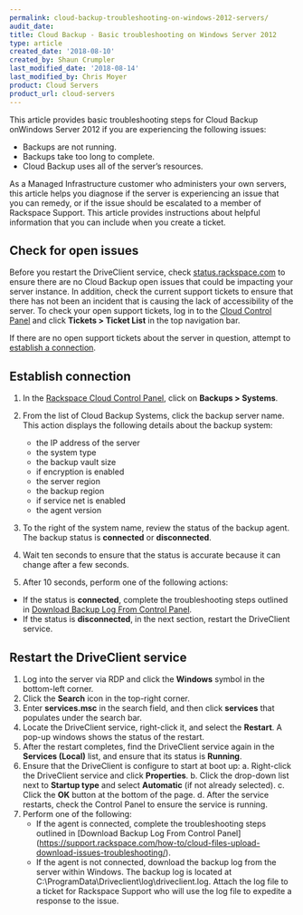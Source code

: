 ```yaml
---
permalink: cloud-backup-troubleshooting-on-windows-2012-servers/
audit_date:
title: Cloud Backup - Basic troubleshooting on Windows Server 2012
type: article
created_date: '2018-08-10'
created_by: Shaun Crumpler
last_modified_date: '2018-08-14'
last_modified_by: Chris Moyer
product: Cloud Servers
product_url: cloud-servers
---
```


This article provides basic troubleshooting steps for Cloud Backup onWindows Server 2012 if you are experiencing the following issues:

- Backups are not running.
- Backups take too long to complete.
- Cloud Backup uses all of the server’s resources.

As a Managed Infrastructure customer who administers your own servers, this article helps you diagnose if the server is experiencing an issue that you can remedy, or if the issue should be escalated to a member of Rackspace Support. This article provides instructions about helpful information that you can include when you create a ticket.

## Check for open issues

Before you restart the DriveClient service, check [status.rackspace.com](https://status.rackspace.com) to ensure there are no Cloud Backup open issues that could be impacting your server instance. In addition, check the current support tickets to ensure that there has not been an incident that is causing the lack of accessibility of the server. To check
your open support tickets, log in to the [Cloud Control Panel](https://mycloud.rackspace.com/) and click 
**Tickets > Ticket List** in the top navigation bar.

If there are no open support tickets about the server in question, attempt to [establish a connection](#Establishconnection).

## Establish connection 

1. In the [Rackspace Cloud Control Panel](https://mycloud.rackspace.com), click on **Backups > Systems**.
2. From the list of Cloud Backup Systems, click the backup server name. 
   This action displays the following details about the backup system:
   
   - the IP address of the server
   - the system type
   - the backup vault size
   - if encryption is enabled
   - the server region
   - the backup region
   - if service net is enabled
   - the agent version

3. To the right of the system name, review the status of the backup agent.
   The backup status is **connected** or **disconnected**.
4. Wait ten seconds to ensure that the status is accurate because it can change after a few seconds.
5. After 10 seconds, perform one of the following actions:
 - If the status is **connected**, complete the troubleshooting steps outlined in [Download Backup Log From Control Panel](https://support.rackspace.com/how-to/cloud-files-upload-download-issues-troubleshooting/).
 - If the status is **disconnected**, in the next section, restart the DriveClient service.

## Restart the DriveClient service

1. Log into the server via RDP and click the **Windows** symbol in the bottom-left corner.
2. Click the **Search** icon in the top-right corner.
3. Enter **services.msc** in the search field, and then click **services** that populates under the search bar.
4. Locate the DriveClient service, right-click it, and select the **Restart**. A pop-up windows shows the status of the restart.
5. After the restart completes, find the DriveClient service again in the **Services (Local)** list, and ensure that its status is **Running**.
6. Ensure that the DriveClient is configure to start at boot up:
   a. Right-click the DriveClient service and click **Properties**.
   b. Click the drop-down list next to **Startup type** and select **Automatic** (if not already selected).
   c. Click the **OK** button at the bottom of the page.
   d. After the service restarts, check the Control Panel to ensure the service is running.
7. Perform one of the following:
   - If the agent is connected, complete the troubleshooting steps outlined in [Download Backup Log From Control Panel]     (https://support.rackspace.com/how-to/cloud-files-upload-download-issues-troubleshooting/).
   - If the agent is not connected, download the backup log from the server within Windows. The backup log is located at C:\ProgramData\Driveclient\log\driveclient.log. Attach the log file to a ticket for Rackspace Support who will use the log file to expedite a response to the issue.
